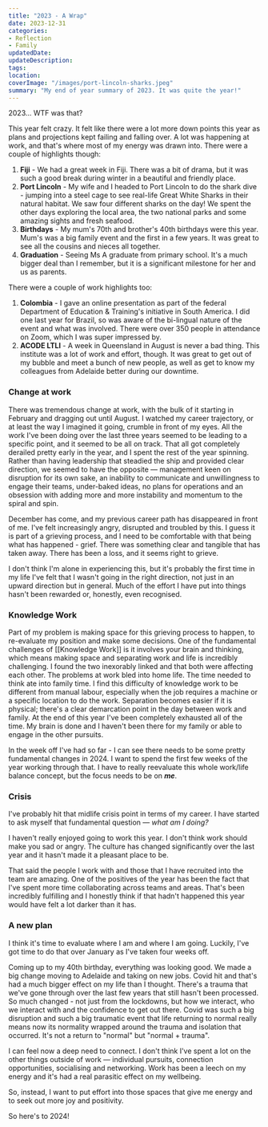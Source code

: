 ```yaml
---
title: "2023 - A Wrap"
date: 2023-12-31
categories: 
- Reflection
- Family
updatedDate:
updateDescription: 
tags: 
location: 
coverImage: "/images/port-lincoln-sharks.jpeg"
summary: "My end of year summary of 2023. It was quite the year!"
---
```


2023... WTF was that?

This year felt crazy. It felt like there were a lot more down points this year as plans and projections kept failing and falling over. A lot was happening at work, and that's where most of my energy was drawn into. There were a couple of  highlights though: 

1. **Fiji** - We had a great week in Fiji. There was a bit of drama, but it was such a good break during winter in a beautiful and friendly place. 
2. **Port Lincoln** - My wife and I headed to Port Lincoln to do the shark dive - jumping into a steel cage to see real-life Great White Sharks in their natural habitat. We saw four different sharks on the day! We spent the other days exploring the local area, the two national parks and some amazing sights and fresh seafood. 
3. **Birthdays** - My mum's 70th and brother's 40th birthdays were this year. Mum's was a big family event and the first in a few years. It was great to see all the cousins and nieces all together. 
4. **Graduation** - Seeing Ms A graduate from primary school. It's a much bigger deal than I remember, but it is a significant milestone for her and us as parents. 

There were a couple of work highlights too:

1. **Colombia** - I gave an online presentation as part of the federal Department of Education & Training's initiative in South America. I did one last year for Brazil, so was aware of the bi-lingual nature of the event and what was involved. There were over 350 people in attendance on Zoom, which I was super impressed by. 
2. **ACODE LTLI** - A week in Queensland in August is never a bad thing. This institute was a lot of work and effort, though. It was great to get out of my bubble and meet a bunch of new people, as well as get to know my colleagues from Adelaide better during our downtime. 

### Change at work

There was tremendous change at work, with the bulk of it starting in February and dragging out until August. I watched my career trajectory, or at least the way I imagined it going, crumble in front of my eyes. All the work I've been doing over the last three years seemed to be leading to a specific point, and it seemed to be all on track. That all got completely derailed pretty early in the year, and I spent the rest of the year spinning. Rather than having leadership that steadied the ship and provided clear direction, we seemed to have the opposite — management keen on disruption for its own sake, an inability to communicate and unwillingness to engage their teams, under-baked ideas, no plans for operations and an obsession with adding more and more instability and momentum to the spiral and spin. 

December has come, and my previous career path has disappeared in front of me. I've felt increasingly angry, disrupted and troubled by this. I guess it is part of a grieving process, and I need to be comfortable with that being what has happened - grief. There was something clear and tangible that has taken away. There has been a loss, and it seems right to grieve. 

I don't think I'm alone in experiencing this, but it's probably the first time in my life I've felt that I wasn't going in the right direction, not just in an upward direction but in general. Much of the effort I have put into things hasn't been rewarded or, honestly, even recognised. 

### Knowledge Work

Part of my problem is making space for this grieving process to happen, to re-evaluate my position and make some decisions. One of the fundamental challenges of [[Knowledge Work]] is it involves your brain and thinking, which means making space and separating work and life is incredibly challenging. I found the two inexorably linked and that both were affecting each other. The problems at work bled into home life. The time needed to think ate into family time. I find this difficulty of knowledge work to be different from manual labour, especially when the job requires a machine or a specific location to do the work. Separation becomes easier if it is physical; there's a clear demarcation point in the day between work and family. At the end of this year I've been completely exhausted all of the time. My brain is done and I haven't been there for my family or able to engage in the other pursuits. 

In the week off I've had so far - I can see there needs to be some pretty fundamental changes in 2024. I want to spend the first few weeks of the year working through that. I have to really reevaluate this whole work/life balance concept, but the focus needs to be on ***me***.  

### Crisis 

I've probably hit that midlife crisis point in terms of my career. I have started to ask myself that fundamental question — *what am I doing?* 

I haven't really enjoyed going to work this year. I don't think work should make you sad or angry. The culture has changed significantly over the last year and it hasn't made it a pleasant place to be. 

That said the people I work with and those that I have recruited into the team are amazing. One of the positives of the year has been the fact that I've spent more time collaborating across teams and areas. That's been incredibly fulfilling and I honestly think if that hadn't happened this year would have felt a lot darker than it has. 

### A new plan

I think it's time to evaluate where I am and where I am going. Luckily, I've got time to do that over January as I've taken four weeks off. 

Coming up to my 40th birthday, everything was looking good. We made a big change moving to Adelaide and taking on new jobs. Covid hit and that's had a much bigger effect on my life than I thought. There's a trauma that we've gone through over the last few years that still hasn't been processed. So much changed - not just from the lockdowns, but how we interact, who we interact with and the confidence to get out there. Covid was such a big disruption and such a big traumatic event that life returning to normal really means now its normality wrapped around the trauma and isolation that occurred. It's not a return to "normal" but "normal + trauma". 

I can feel now a deep need to connect. I don't think I've spent a lot on the other things outside of work — individual pursuits, connection opportunities, socialising and networking. Work has been a leech on my energy and it's had a real parasitic effect on my wellbeing. 

So, instead, I want to put effort into those spaces that give me energy and to seek out more joy and positivity. 

So here's to 2024!